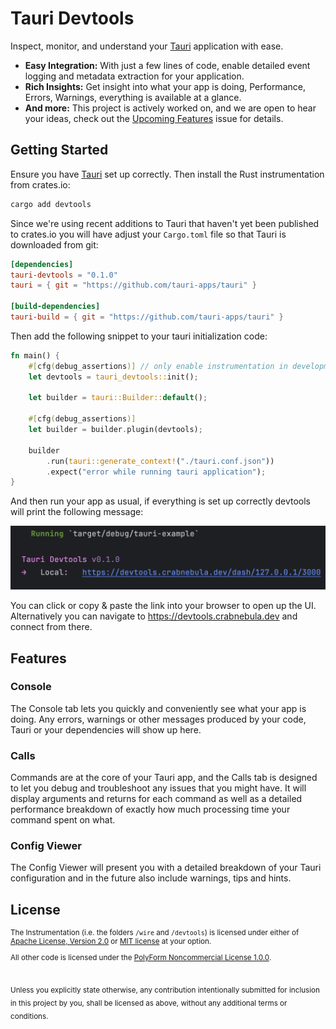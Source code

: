 # Tauri Devtools

Inspect, monitor, and understand your [Tauri](https://tauri.app) application with ease.

- **Easy Integration:** With just a few lines of code, enable detailed event logging and metadata extraction for your application.
- **Rich Insights:** Get insight into what your app is doing, Performance, Errors, Warnings, everything is available at a glance.
- **And more:** This project is actively worked on, and we are open to hear your ideas, check out the [Upcoming Features]() issue for details.

## Getting Started

Ensure you have [Tauri](https://tauri.app/v1/guides/getting-started/setup/) set up correctly. Then install the Rust instrumentation from crates.io:

```sh
cargo add devtools
```

Since we're using recent additions to Tauri that haven't yet been published to crates.io you will have adjust your 
`Cargo.toml` file so that Tauri is downloaded from git:

```toml
[dependencies]
tauri-devtools = "0.1.0"
tauri = { git = "https://github.com/tauri-apps/tauri" }

[build-dependencies]
tauri-build = { git = "https://github.com/tauri-apps/tauri" }
```

Then add the following snippet to your tauri initialization code:

```rust
fn main() {
    #[cfg(debug_assertions)] // only enable instrumentation in development builds
    let devtools = tauri_devtools::init();

    let builder = tauri::Builder::default();

    #[cfg(debug_assertions)]
    let builder = builder.plugin(devtools);

    builder
        .run(tauri::generate_context!("./tauri.conf.json"))
        .expect("error while running tauri application");
}
```
 
And then run your app as usual, if everything is set up correctly devtools will print the following message:

![Screenshot 2023-11-28 at 14.05.20.png](Screenshot.png)

You can click or copy & paste the link into your browser to open up the UI. 
Alternatively you can navigate to https://devtools.crabnebula.dev and connect from there.

## Features

### Console

The Console tab lets you quickly and conveniently see what your app is doing. 
Any errors, warnings or other messages produced by your code, Tauri or your dependencies will show up here.

### Calls

Commands are at the core of your Tauri app, and the Calls tab is designed to let you debug and troubleshoot any 
issues that you might have. It will display arguments and returns for each command as well as a detailed performance
breakdown of exactly how much processing time your command spent on what.

### Config Viewer

The Config Viewer will present you with a detailed breakdown of your Tauri configuration and in the future also include 
warnings, tips and hints.

## License

<sup>

The Instrumentation (i.e. the folders `/wire` and `/devtools`) is licensed under either
of [Apache License, Version 2.0](./LICENSES/Apache-2.0.md) or [MIT license](./LICENSES/MIT.md)  at your option.

All other code is licensed under the [PolyForm Noncommercial License 1.0.0](./LICENSES/Polyform-Noncommercial.md).

</sup>

<br>

<sub>
Unless you explicitly state otherwise, any contribution intentionally submitted
for inclusion in this project by you, shall be licensed as above, without any 
additional terms or conditions.
</sub>

